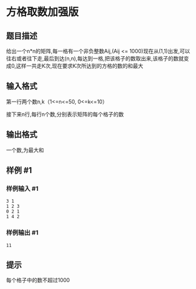 # 方格取数加强版

## 题目描述

给出一个n\*n的矩阵,每一格有一个非负整数Aij,(Aij <= 1000)现在从(1,1)出发,可以往右或者往下走,最后到达(n,n),每达到一格,把该格子的数取出来,该格子的数就变成0,这样一共走K次,现在要求K次所达到的方格的数的和最大


## 输入格式

第一行两个数n,k（1<=n<=50, 0<=k<=10）

接下来n行,每行n个数,分别表示矩阵的每个格子的数


## 输出格式

一个数,为最大和


## 样例 #1

### 样例输入 #1
```
3 1
1 2 3
0 2 1
1 4 2
```

### 样例输出 #1

```
11
```

## 提示

每个格子中的数不超过1000

